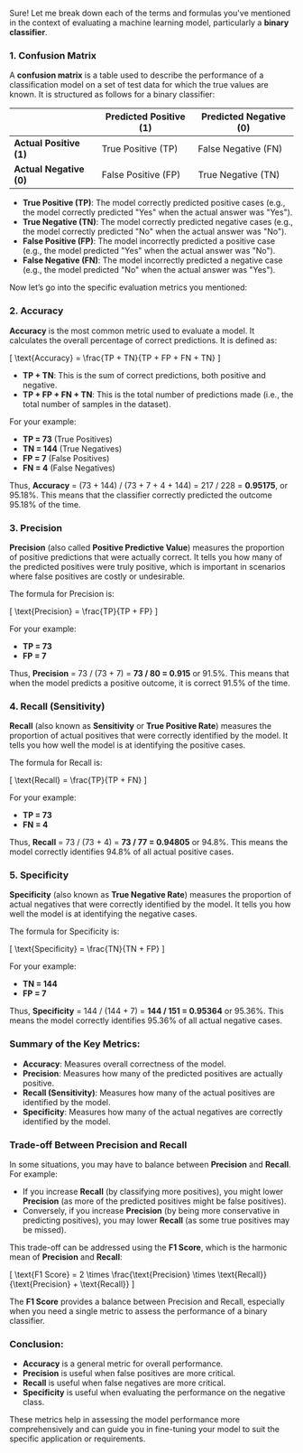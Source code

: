 Sure! Let me break down each of the terms and formulas you've mentioned in the context of evaluating a machine learning model, particularly a **binary classifier**.

### 1. **Confusion Matrix**

A **confusion matrix** is a table used to describe the performance of a classification model on a set of test data for which the true values are known. It is structured as follows for a binary classifier:

|                         | Predicted Positive (1) | Predicted Negative (0) |
| ----------------------- | ---------------------- | ---------------------- |
| **Actual Positive (1)** | True Positive (TP)     | False Negative (FN)    |
| **Actual Negative (0)** | False Positive (FP)    | True Negative (TN)     |

- **True Positive (TP)**: The model correctly predicted positive cases (e.g., the model correctly predicted "Yes" when the actual answer was "Yes").
- **True Negative (TN)**: The model correctly predicted negative cases (e.g., the model correctly predicted "No" when the actual answer was "No").
- **False Positive (FP)**: The model incorrectly predicted a positive case (e.g., the model predicted "Yes" when the actual answer was "No").
- **False Negative (FN)**: The model incorrectly predicted a negative case (e.g., the model predicted "No" when the actual answer was "Yes").

Now let’s go into the specific evaluation metrics you mentioned:

### 2. **Accuracy**

**Accuracy** is the most common metric used to evaluate a model. It calculates the overall percentage of correct predictions. It is defined as:

\[
\text{Accuracy} = \frac{TP + TN}{TP + FP + FN + TN}
\]

- **TP + TN**: This is the sum of correct predictions, both positive and negative.
- **TP + FP + FN + TN**: This is the total number of predictions made (i.e., the total number of samples in the dataset).

For your example:

- **TP = 73** (True Positives)
- **TN = 144** (True Negatives)
- **FP = 7** (False Positives)
- **FN = 4** (False Negatives)

Thus, **Accuracy** = (73 + 144) / (73 + 7 + 4 + 144) = 217 / 228 = **0.95175**, or 95.18%. This means that the classifier correctly predicted the outcome 95.18% of the time.

### 3. **Precision**

**Precision** (also called **Positive Predictive Value**) measures the proportion of positive predictions that were actually correct. It tells you how many of the predicted positives were truly positive, which is important in scenarios where false positives are costly or undesirable.

The formula for Precision is:

\[
\text{Precision} = \frac{TP}{TP + FP}
\]

For your example:

- **TP = 73**
- **FP = 7**

Thus, **Precision** = 73 / (73 + 7) = **73 / 80 = 0.915** or 91.5%. This means that when the model predicts a positive outcome, it is correct 91.5% of the time.

### 4. **Recall (Sensitivity)**

**Recall** (also known as **Sensitivity** or **True Positive Rate**) measures the proportion of actual positives that were correctly identified by the model. It tells you how well the model is at identifying the positive cases.

The formula for Recall is:

\[
\text{Recall} = \frac{TP}{TP + FN}
\]

For your example:

- **TP = 73**
- **FN = 4**

Thus, **Recall** = 73 / (73 + 4) = **73 / 77 = 0.94805** or 94.8%. This means the model correctly identifies 94.8% of all actual positive cases.

### 5. **Specificity**

**Specificity** (also known as **True Negative Rate**) measures the proportion of actual negatives that were correctly identified by the model. It tells you how well the model is at identifying the negative cases.

The formula for Specificity is:

\[
\text{Specificity} = \frac{TN}{TN + FP}
\]

For your example:

- **TN = 144**
- **FP = 7**

Thus, **Specificity** = 144 / (144 + 7) = **144 / 151 = 0.95364** or 95.36%. This means the model correctly identifies 95.36% of all actual negative cases.

### Summary of the Key Metrics:

- **Accuracy**: Measures overall correctness of the model.
- **Precision**: Measures how many of the predicted positives are actually positive.
- **Recall (Sensitivity)**: Measures how many of the actual positives are identified by the model.
- **Specificity**: Measures how many of the actual negatives are correctly identified by the model.

### Trade-off Between Precision and Recall

In some situations, you may have to balance between **Precision** and **Recall**. For example:

- If you increase **Recall** (by classifying more positives), you might lower **Precision** (as more of the predicted positives might be false positives).
- Conversely, if you increase **Precision** (by being more conservative in predicting positives), you may lower **Recall** (as some true positives may be missed).

This trade-off can be addressed using the **F1 Score**, which is the harmonic mean of **Precision** and **Recall**:

\[
\text{F1 Score} = 2 \times \frac{\text{Precision} \times \text{Recall}}{\text{Precision} + \text{Recall}}
\]

The **F1 Score** provides a balance between Precision and Recall, especially when you need a single metric to assess the performance of a binary classifier.

### Conclusion:

- **Accuracy** is a general metric for overall performance.
- **Precision** is useful when false positives are more critical.
- **Recall** is useful when false negatives are more critical.
- **Specificity** is useful when evaluating the performance on the negative class.

These metrics help in assessing the model performance more comprehensively and can guide you in fine-tuning your model to suit the specific application or requirements.
